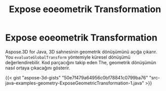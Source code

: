 ﻿---
title: Expose eoeometrik Transformation
type: docs
weight: 50
url: /tr/java/expose-geometric-transformation/
description: Aspose.3D for Java, 3D sahnesinin geometrik dönüşümünü açığa çıkarır. You, evaluatelolobalTransform yöntemini kullanarak küresel dönüşümü değerlendirebilir.
---
# **Expose eoeometrik Transformation**
Aspose.3D for Java, 3D sahnesinin geometrik dönüşümünü açığa çıkarır. You `evaluateGlobalTransform` yöntemiyle küresel dönüşümü değerlendirebilir. Kod parçacığını takip eden The, geometrik dönüşümün nasıl ortaya çıkacağını gösterir.

{{< gist "aspose-3d-gists" "50e7f479a64956c0bf78841c0799ba76" "src-java-examples-geometry-ExposeGeometricTransformation-1.java" >}}

